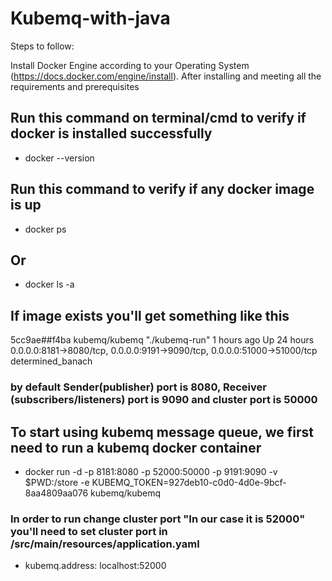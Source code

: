 # Kubemq-with-java

Steps to follow:

Install Docker Engine according to your Operating System (https://docs.docker.com/engine/install).
After installing and meeting all the requirements and prerequisites

## Run this command on terminal/cmd to verify if docker is installed successfully
- docker --version

## Run this command to verify if any docker image is up
- docker ps

## Or

- docker ls -a

## If image exists you'll get something like this
5cc9ae##f4ba        kubemq/kubemq       "./kubemq-run"      1 hours ago        Up 24 hours         0.0.0.0:8181->8080/tcp, 0.0.0.0:9191->9090/tcp, 0.0.0.0:51000->51000/tcp   determined_banach

### by default Sender(publisher) port is 8080, Receiver (subscribers/listeners) port is 9090 and cluster port is 50000

## To start using kubemq message queue, we first need to run a kubemq docker container

- docker run -d -p 8181:8080 -p 52000:50000 -p 9191:9090 -v $PWD:/store -e KUBEMQ_TOKEN=927deb10-c0d0-4d0e-9bcf-8aa4809aa076 kubemq/kubemq

 
 ### In order to run change cluster port "In our case it is 52000" you'll need to set cluster port in /src/main/resources/application.yaml
 - kubemq.address: localhost:52000
